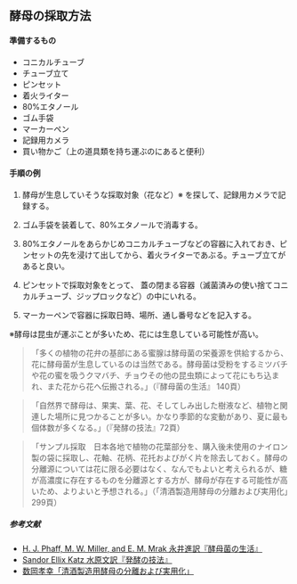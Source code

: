 ## 酵母の採取方法


#### 準備するもの
- コニカルチューブ
- チューブ立て
- ピンセット
- 着火ライター
- 80%エタノール
- ゴム手袋
- マーカーペン
- 記録用カメラ
- 買い物かご（上の道具類を持ち運ぶのにあると便利）

#### 手順の例
1. 酵母が生息していそうな採取対象（花など）※ を探して、記録用カメラで記録する。

2. ゴム手袋を装着して、80%エタノールで消毒する。

3. 80%エタノールをあらかじめコニカルチューブなどの容器に入れておき、ピンセットの先を浸けて出してから、着火ライターであぶる。チューブ立てがあると良い。

4. ピンセットで採取対象をとって、 蓋の閉まる容器（滅菌済みの使い捨てコニカルチューブ、ジップロックなど）の中にいれる。

5. マーカーペンで容器に採取日時、場所、通し番号などを記入する。

※酵母は昆虫が運ぶことが多いため、花には生息している可能性が高い。  
> 「多くの植物の花弁の基部にある蜜腺は酵母菌の栄養源を供給するから、花に酵母菌が生息しているのは当然である。酵母菌は受粉をするミツバチや花の蜜を吸うクマバチ、チョウその他の昆虫類によって花にもち込まれ、また花から花へ伝搬される。」（『酵母菌の生活』 140頁）
  
> 「自然界で酵母は、果実、葉、花、そしてしみ出した樹液など、植物と関連した場所に見つかることが多い。かなり季節的な変動があり、夏に最も個体数が多くなる。」（『発酵の技法』72頁）  
  
> 「サンプル採取　日本各地で植物の花葉部分を、購入後未使用のナイロン製の袋に採取し、花軸、花柄、花托およびがく片を除去しておく。酵母の分離源については花に限る必要はなく、なんでもよいと考えられるが、糖が高濃度に存在するものを分離源とする方が、酵母が存在する可能性が高いため、よりよいと予想される。」（「清酒製造用酵母の分離および実用化」299頁）



##### 参考文献
- [H. J. Phaff, M. W. Miller, and E. M. Mrak 永井進訳『酵母菌の生活』](http://ci.nii.ac.jp/naid/110002777548)
- [Sandor Ellix Katz 水原文訳『発酵の技法』](http://www.oreilly.co.jp/books/9784873117638/)
- [数岡孝幸「清酒製造用酵母の分離および実用化」](http://ci.nii.ac.jp/naid/40020484553)
